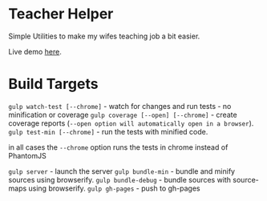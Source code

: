 Teacher Helper
==============
Simple Utilities to make my wifes teaching job a bit easier.

Live demo [here](http://jamestalmage.github.io/teacher-helper/).

Build Targets
=============

`gulp watch-test [--chrome]` - watch for changes and run tests - no minification or coverage
`gulp coverage [--open] [--chrome]` - create coverage reports (`--open option will automatically open in a browser`).
`gulp test-min [--chrome]` - run the tests with minified code.

in all cases the `--chrome` option runs the tests in chrome instead of PhantomJS

`gulp server` - launch the server
`gulp bundle-min` - bundle and minify sources using browserify.
`gulp bundle-debug` - bundle sources with source-maps using browserify.
`gulp gh-pages` - push to gh-pages